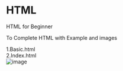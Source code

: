 # HTML
HTML for Beginner

To Complete HTML with Example and images



1.Basic.html <br>
2.Index.html <br>
![image](https://user-images.githubusercontent.com/111519650/213887011-5b696beb-50d1-4bf1-9f95-9bf9245c97ae.png)

